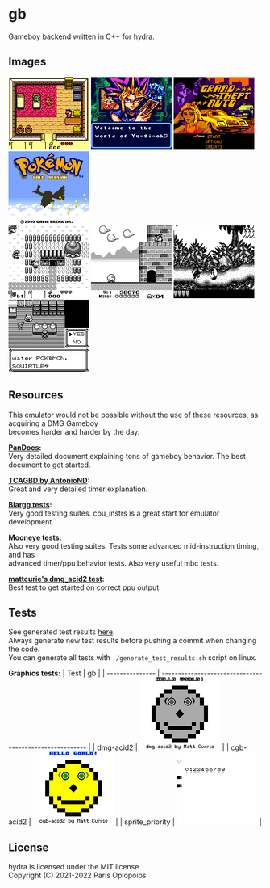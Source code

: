 # gb
Gameboy backend written in C++ for [hydra](https://github.com/OFFTKP/hydra).

## Images
![Legend of Zelda color](../data/images/gb/zd_clr.bmp)
![Yugioh](../data/images/gb/yugi.bmp)
![GTA](../data/images/gb/gta.bmp)
![Pokemon Gold](../data/images/gb/gold.bmp)
<br/>
![Legend of Zelda](../data/images/gb/zd.bmp)
![Kirby](../data/images/gb/krb.bmp)
![Donkey Kong](../data/images/gb/dk.bmp)
![Pokemon Red](../data/images/gb/red.bmp)

## Resources
This emulator would not be possible without the use of these resources, as acquiring a DMG Gameboy     
becomes harder and harder by the day.

**[PanDocs](https://gbdev.io/pandocs/):**    
Very detailed document explaining tons of gameboy behavior. The best document to get started.

**[TCAGBD by AntonioND](https://github.com/AntonioND/giibiiadvance/blob/master/docs/TCAGBD.pdf):**    
Great and very detailed timer explanation.    

**[Blargg tests](https://github.com/retrio/gb-test-roms):**    
Very good testing suites. cpu_instrs is a great start for emulator development.    

**[Mooneye tests](https://github.com/Gekkio/mooneye-test-suite/):**    
Also very good testing suites. Tests some advanced mid-instruction timing, and has      
advanced timer/ppu behavior tests. Also very useful mbc tests.    

**[mattcurie's dmg_acid2 test](https://github.com/mattcurrie/dmg-acid2):**    
Best test to get started on correct ppu output

## Tests

See generated test results [here](./TEST_RESULTS.md).    
Always generate new test results before pushing a commit when changing the code.    
You can generate all tests with `./generate_test_results.sh` script on linux.

**Graphics tests:**
| Test            | gb                                              |
| --------------- | ------------------------------------------------------- |
| dmg-acid2       | ![dmg-acid2](../data/images/gb/dmg-acid2_result.bmp)             |
| cgb-acid2       | ![cgb-acid2](../data/images/gb/acid.bmp)                         |
| sprite_priority | ![sprite_priority](../data/images/gb/sprite_priority_result.bmp) |

## License
hydra is licensed under the MIT license    
Copyright (C) 2021-2022 Paris Oplopoios
